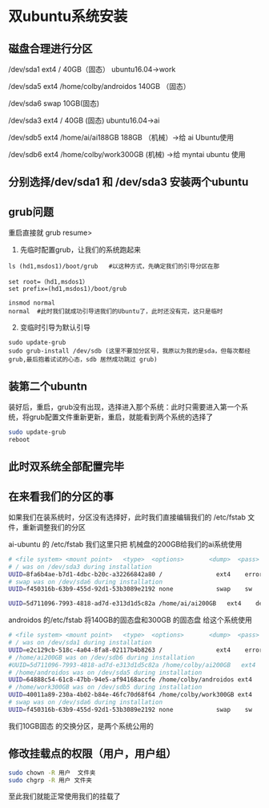 # 双ubuntu系统安装

## 磁盘合理进行分区

/dev/sda1 ext4 / 40GB（固态）  ubuntu16.04->work

/dev/sda5 ext4 /home/colby/androidos 140GB （固态）

/dev/sda6 swap 10GB(固态)

/dev/sda3 ext4 / 40GB (固态)     ubuntu16.04->ai



/dev/sdb5 ext4 /home/ai/ai188GB 188GB （机械）->给 ai Ubuntu使用

/dev/sdb6 ext4 /home/colby/work300GB (机械)      ->给 myntai ubuntu 使用



## 分别选择/dev/sda1  和  /dev/sda3 安装两个ubuntu

## grub问题

重启直接就 grub resume>

1. 先临时配置grub，让我们的系统跑起来

```
ls (hd1,msdos1)/boot/grub   #以这种方式，先确定我们的引导分区在那

set root=（hd1,msdos1）
set prefix=(hd1,msdos1)/boot/grub

insmod normal
normal  #此时我们就成功引导进我们的Ubuntu了，此时还没有完，这只是临时

```

2. 变临时引导为默认引导

```
sudo update-grub
sudo grub-install /dev/sdb (这里不要加分区号，我原以为我的是sda，但每次都经grub,最后抱着试试的心态，sdb 居然成功跳过 grub)
```

## 装第二个ubuntn

装好后，重启，grub没有出现，选择进入那个系统：此时只需要进入第一个系统，将grub配置文件重新更新，重启，就能看到两个系统的选择了

```sh
sudo update-grub
reboot
```

## 此时双系统全部配置完毕 



## 在来看我们的分区的事

如果我们在装系统时，分区没有选择好，此时我们直接编辑我们的 /etc/fstab 文件，重新调整我们的分区

ai-ubuntu 的 /etc/fstab   我们这里只把 机械盘的200GB给我们的ai系统使用

```sh
# <file system> <mount point>   <type>  <options>       <dump>  <pass>
# / was on /dev/sda3 during installation
UUID=8fa6b4ae-b7d1-4dbc-b20c-a32266842a80 /               ext4    errors=remount-ro 0       1
# swap was on /dev/sda6 during installation
UUID=f450316b-63b9-455d-92d1-53b3089e2192 none            swap    sw              0       0

UUID=5d711096-7993-4818-ad7d-e313d1d5c82a /home/ai/ai200GB   ext4    defaults        0       2

```



androidos 的/etc/fstab 将140GB的固态盘和300GB 的固态盘 给这个系统使用

```sh
# <file system> <mount point>   <type>  <options>       <dump>  <pass>
# / was on /dev/sda1 during installation
UUID=e2c129cb-518c-4a04-8fa8-02117b4b8263 /               ext4    errors=remount-ro 0       1
# /home/ai200GB was on /dev/sdb6 during installation
#UUID=5d711096-7993-4818-ad7d-e313d1d5c82a /home/colby/ai200GB   ext4    defaults        0       2
# /home/androidos was on /dev/sda5 during installation
UUID=64888c54-61c8-47bb-94e5-af94168accfe /home/colby/androidos ext4    defaults        0       2
# /home/work300GB was on /dev/sdb5 during installation
UUID=40011a89-230a-4b02-b84e-46fc70d68f64 /home/colby/work300GB ext4    defaults        0       2
# swap was on /dev/sda6 during installation
UUID=f450316b-63b9-455d-92d1-53b3089e2192 none            swap    sw              0       0

```

我们10GB固态 的交换分区，是两个系统公用的

## 修改挂载点的权限（用户，用户组）

```sh
sudo chown -R 用户  文件夹
sudo chgrp -R 用户 文件夹
```

至此我们就能正常使用我们的挂载了